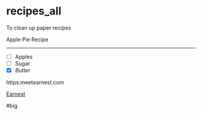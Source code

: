 # recipes_all
To clean up paper recipes

Apple Pie Recipe
*****************
* [ ] Apples
* [ ] Sugar
* [x] _Butter_

https:meetearnest.com

[Earnest](https://meetearnest.com)

#big
